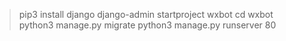 >pip3 install django
>django-admin startproject wxbot
>cd wxbot
>python3 manage.py migrate
>python3 manage.py runserver 80